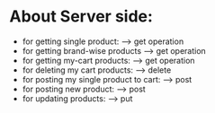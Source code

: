 # About Server side:

- for getting single product: --> get operation
- for getting brand-wise products --> get operation
- for getting my-cart products: --> get operation
- for deleting my cart products: --> delete
- for posting my single product to cart: --> post
- for posting new product: --> post
- for updating products: --> put
